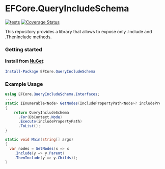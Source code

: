 # EFCore.QueryIncludeSchema
[![tests](https://github.com/Hau-Hau/EFCore.QueryIncludeSchema/actions/workflows/tests.yml/badge.svg)](https://github.com/Hau-Hau/EFCore.QueryIncludeSchema/actions/workflows/tests.yml)
[![Coverage Status](https://coveralls.io/repos/github/Hau-Hau/EFCore.QueryIncludeSchema/badge.svg)](https://coveralls.io/github/Hau-Hau/EFCore.QueryIncludeSchema)


This repository provides a library that allows to expose only .Include and .ThenInclude methods.

### Getting started

#### Install from [NuGet](https://www.nuget.org/packages/EFCore.QueryIncludeSchema):

```powershell
Install-Package EFCore.QueryIncludeSchema  
```

### Example Usage
```csharp
using EFCore.QueryIncludeSchema.Interfaces;
...
static IEnumerable<Node> GetNodes(IncludePropertyPath<Node>? includePropertyPath = null)
{
    return QueryIncludeSchema
      .For(DbContext.Node)
      .Execute(includePropertyPath)
      .ToList();
}

static void Main(string[] args)
{
  var nodes = GetNodes(x => x 
    .Include(y => y.Parent)
    .ThenInclude(y => y.Childs));
}
```
